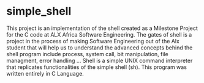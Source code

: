 # simple_shell
This project is an implementation of the shell created as a Milestone Project for the C code at ALX Africa Software Engineering. The gates of shell is a project in the process of making Software Engineering out of the Alx student that will help us to understand the advanced concepts behind the shell program include process, system call, bit manipulation, file managment, error handling ... Shell is a simple UNIX command interpreter that replicates functionalities of the simple shell (sh). This program was written entirely in C Language.
